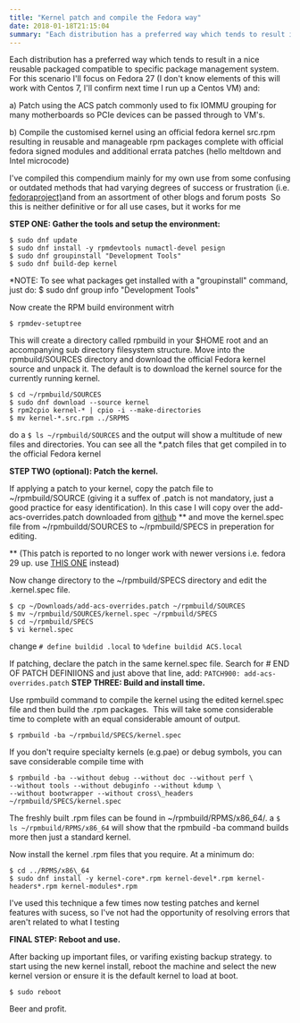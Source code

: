 ```yaml
---
title: "Kernel patch and compile the Fedora way"
date: 2018-01-18T21:15:04
summary: "Each distribution has a preferred way which tends to result in a nice reusable packaged compatible to specific package management system. For this scenario I'll focus on Fedora 27 (I..."
---
```


Each distribution has a preferred way which tends to result in a nice reusable packaged compatible to specific package management system.  For this scenario I'll focus on Fedora 27 (I don't know elements of this will work with Centos 7, I'll confirm next time I run up a Centos VM) and:

a) Patch using the ACS patch commonly used to fix IOMMU grouping for many motherboards so PCIe devices can be passed through to VM's.

b) Compile the customised kernel using an official fedora kernel src.rpm resulting in reusable and manageable rpm packages complete with official fedora signed modules and additional errata patches (hello meltdown and Intel microcode)

I've compiled this compendium mainly for my own use from some confusing or outdated methods that had varying degrees of success or frustration (i.e. [fedoraproject)](https://fedoraproject.org/wiki/Building_a_custom_kernel#Building_Vanilla_upstream_kernel)and from an assortment of other blogs and forum posts  So this is neither definitive or for all use cases, but it works for me

**STEP ONE: Gather the tools and setup the environment:**

```
$ sudo dnf update
$ sudo dnf install -y rpmdevtools numactl-devel pesign
$ sudo dnf groupinstall "Development Tools"
$ sudo dnf build-dep kernel
```

*NOTE: To see what packages get installed with a "groupinstall" command, just do:
$ sudo dnf group info "Development Tools"

Now create the RPM build environment witrh

```
$ rpmdev-setuptree
```

This will create a directory called rpmbuild in your $HOME root and an accompanying sub directory filesystem structure. Move into the rpmbuild/SOURCES directory and download the official Fedora kernel source and unpack it. The default is to download the kernel source for the currently running kernel.

```
$ cd ~/rpmbuild/SOURCES
$ sudo dnf download --source kernel
$ rpm2cpio kernel-* | cpio -i --make-directories
$ mv kernel-*.src.rpm ../SRPMS
```

do a `$ ls ~/rpmbuild/SOURCES` and the output will show a multitude of new files and directories. You can see all the *.patch files that get compiled in to the official Fedora kernel

**STEP TWO (optional): Patch the kernel.**

If applying a patch to your kernel, copy the patch file to ~/rpmbuild/SOURCE (giving it a suffex of .patch is not mandatory, just a good practice for easy identification). In this case I will copy over the add-acs-overrides.patch downloaded from [github](https://github.com/f4bio/linux-c0mbine/blob/master/add-acs-overrides.patch) ** and move the kernel.spec file from ~/rpmbuildd/SOURCES to ~/rpmbuild/SPECS in preperation for editing.

** (This patch is reported to no longer work with newer versions i.e. fedora 29 up. use [THIS ONE](https://aur.archlinux.org/cgit/aur.git/plain/add-acs-overrides.patch?h=linux-vfio) instead)

Now change directory to the ~/rpmbuild/SPECS directory and edit the .kernel.spec file.

```
$ cp ~/Downloads/add-acs-overrides.patch ~/rpmbuild/SOURCES
$ mv ~/rpmbuild/SOURCES/kernel.spec ~/rpmbuild/SPECS
$ cd ~/rpmbuild/SPECS
$ vi kernel.spec
```

change
`# define buildid .local`
to
`%define buildid ACS.local`

If patching, declare the patch in the same kernel.spec file. Search for # END OF PATCH DEFINIIONS
and just above that line, add:
`PATCH900: add-acs-overrides.patch`
**STEP THREE: Build and install time.**

Use rpmbuild command to compile the kernel using the edited kernel.spec file and then build the .rpm packages.  This will take some considerable time to complete with an equal considerable amount of output.

`$ rpmbuild -ba ~/rpmbuild/SPECS/kernel.spec`

If you don't require specialty kernels (e.g.pae) or debug symbols, you can save considerable compile time with

```
$ rpmbuild -ba --without debug --without doc --without perf \
--without tools --without debuginfo --without kdump \
--without bootwrapper --without cross\_headers ~/rpmbuild/SPECS/kernel.spec
```

The freshly built .rpm files can be found in ~/rpmbuild/RPMS/x86\_64/. a `$ ls ~/rpmbuild/RPMS/x86_64` will show that the rpmbuild -ba command builds more then just a standard kernel.

Now install the kernel .rpm files that you require. At a minimum do:

```
$ cd ../RPMS/x86\_64
$ sudo dnf install -y kernel-core*.rpm kernel-devel*.rpm kernel-headers*.rpm kernel-modules*.rpm
```

I've used this technique a few times now testing patches and kernel features with sucess, so I've not had the opportunity of resolving errors that aren't related to what I testing

 **FINAL STEP: Reboot and use.**

After backing up important files, or varifing existing backup strategy. to start using the new kernel install, reboot the machine and select the new kernel version or ensure it is the default kernel to load at boot.

`$ sudo reboot`

Beer and profit.